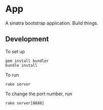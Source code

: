 # App

A sinatra bootstrap application. Build things.

## Development

To set up

    gem install bundler
    bundle install

To run

    rake server

To change the port number, run

    rake server[8888]
